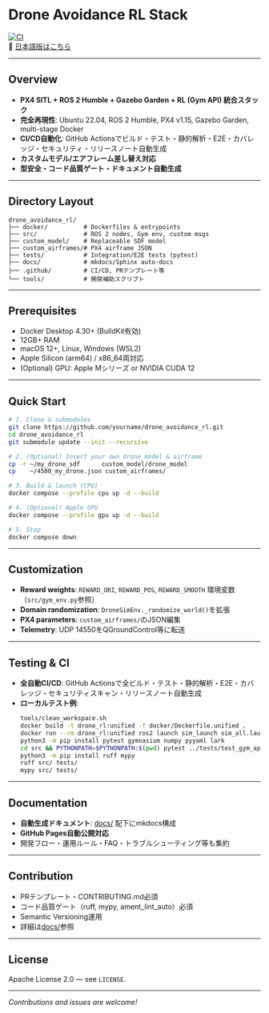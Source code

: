 # Drone Avoidance RL Stack

[![CI](https://github.com/yourname/drone_avoidance_rl/actions/workflows/ci.yml/badge.svg)](https://github.com/yourname/drone_avoidance_rl/actions)  
📘 [日本語版はこちら](README.ja.md)

---

## Overview

- **PX4 SITL + ROS 2 Humble + Gazebo Garden + RL (Gym API) 統合スタック**
- **完全再現性**: Ubuntu 22.04, ROS 2 Humble, PX4 v1.15, Gazebo Garden, multi-stage Docker
- **CI/CD自動化**: GitHub Actionsでビルド・テスト・静的解析・E2E・カバレッジ・セキュリティ・リリースノート自動生成
- **カスタムモデル/エアフレーム差し替え対応**
- **型安全・コード品質ゲート・ドキュメント自動生成**

---

## Directory Layout

```
drone_avoidance_rl/
├── docker/          # Dockerfiles & entrypoints
├── src/             # ROS 2 nodes, Gym env, custom msgs
├── custom_model/    # Replaceable SDF model
├── custom_airframes/# PX4 airframe JSON
├── tests/           # Integration/E2E tests (pytest)
├── docs/            # mkdocs/Sphinx auto-docs
├── .github/         # CI/CD, PRテンプレート等
└── tools/           # 開発補助スクリプト
```

---

## Prerequisites

- Docker Desktop 4.30+ (BuildKit有効)
- 12GB+ RAM
- macOS 12+, Linux, Windows (WSL2)
- Apple Silicon (arm64) / x86_64両対応
- (Optional) GPU: Apple Mシリーズ or NVIDIA CUDA 12

---

## Quick Start

```bash
# 1. Clone & submodules
git clone https://github.com/yourname/drone_avoidance_rl.git
cd drone_avoidance_rl
git submodule update --init --recursive

# 2. (Optional) Insert your own drone model & airframe
cp -r ~/my_drone_sdf      custom_model/drone_model
cp    ~/4500_my_drone.json custom_airframes/

# 3. Build & launch (CPU)
docker compose --profile cpu up -d --build

# 4. (Optional) Apple GPU
docker compose --profile gpu up -d --build

# 5. Stop
docker compose down
```

---

## Customization

- **Reward weights**: `REWARD_ORI`, `REWARD_POS`, `REWARD_SMOOTH` 環境変数（`src/gym_env.py`参照）
- **Domain randomization**: `DroneSimEnv._randomize_world()`を拡張
- **PX4 parameters**: `custom_airframes/`のJSON編集
- **Telemetry**: UDP 14550をQGroundControl等に転送

---

## Testing & CI

- **全自動CI/CD**: GitHub Actionsで全ビルド・テスト・静的解析・E2E・カバレッジ・セキュリティスキャン・リリースノート自動生成
- **ローカルテスト例**:
  ```bash
  tools/clean_workspace.sh
  docker build -t drone_rl:unified -f docker/Dockerfile.unified .
  docker run --rm drone_rl:unified ros2 launch sim_launch sim_all.launch.py
  python3 -m pip install pytest gymnasium numpy pyyaml lark
  cd src && PYTHONPATH=$PYTHONPATH:$(pwd) pytest ../tests/test_gym_api.py
  python3 -m pip install ruff mypy
  ruff src/ tests/
  mypy src/ tests/
  ```

---

## Documentation

- **自動生成ドキュメント**: [docs/](docs/) 配下にmkdocs構成
- **GitHub Pages自動公開対応**
- 開発フロー・運用ルール・FAQ・トラブルシューティング等も集約

---

## Contribution

- PRテンプレート・CONTRIBUTING.md必須
- コード品質ゲート（ruff, mypy, ament_lint_auto）必須
- Semantic Versioning運用
- 詳細は[docs/](docs/)参照

---

## License

Apache License 2.0 — see `LICENSE`.

---

*Contributions and issues are welcome!*
